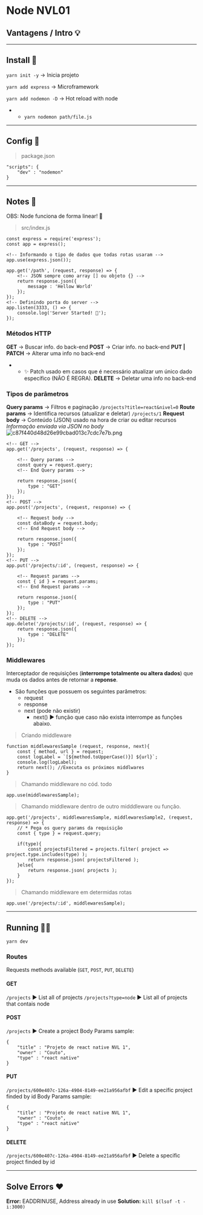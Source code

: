 # Node NVL01
## Vantagens / Intro 💡


---

## Install 🏹


`yarn init -y` → Inicia projeto

`yarn add express` → Microframework

`yarn add nodemon -D` → Hot reload with node
* * `yarn nodemon path/file.js`


---

## Config 🧰
> package.json
```
"scripts": {
    "dev" : "nodemon"
}
```

---

## Notes 📝

OBS: Node funciona de forma linear! 🛑

> src/index.js

````
const express = require('express');
const app = express();

<!-- Informando o tipo de dados que todas rotas usaram -->
app.use(express.json());

app.get('/path', (request, response) => {
	<!-- JSON sempre como array [] ou objeto {} -->
	return response.json({
		message : 'Hellow World'
	});
});
<!-- Definindo porta do server -->
app.listen(3333, () => {
	console.log('Server Started! 🤣');
});
````

### Métodos HTTP
**GET** → Buscar info. do back-end
**POST** → Criar info. no back-end
**PUT | PATCH** → Alterar uma info no back-end
* * ✨ Patch usado em casos que é necessário atualizar um único dado específico (NÃO É REGRA).
**DELETE** → Deletar uma info no back-end

### Tipos de parâmetros
**Query params** → Filtros e paginação
`/projects?title=react&nivel=0`
**Route params** → Identifica recursos (atualizar e deletar)
`/projects/1`
**Request body** → Conteúdo (JSON) usado na hora de criar ou editar recursos
*Informação enviada via JSON no body*
![c87f440d48d26e99cbad013c7cdc7e7b.png](:/1464bd4ccc814e928deed6d0743dc767)
```
<!-- GET -->
app.get('/projects', (request, response) => {

	<!-- Query params -->
	const query = request.query;
	<!-- End Query params -->

	return response.json({
		type : "GET"
	});
});
<!-- POST -->
app.post('/projects', (request, response) => {

	<!-- Request body -->
	const dataBody = request.body;
	<!-- End Request body -->

	return response.json({
		type : "POST"
	});
});
<!-- PUT -->
app.put('/projects/:id', (request, response) => {

	<!-- Request params -->
	const { id } = request.params;
	<!-- End Request params -->

	return response.json({
		type : "PUT"
	});
});
<!-- DELETE -->
app.delete('/projects/:id', (request, response) => {
	return response.json({
		type : "DELETE"
	});
});
```

### Middlewares
Interceptador de requisições (**interrompe totalmente ou altera dados**) que muda os dados antes de retornar a **reponse**.
* São funções que possuem os seguintes parâmetros:
	* request
	* response
	* next (pode não existir)
		* next() ▶ função que caso não exista interrompe as funções abaixo.

> Criando middleware
```
function middlewaresSample (request, response, next){
	const { method, url } = request;
	const logLabel = `[${method.toUpperCase()}] ${url}`;
	console.log(logLabel);
	return next(); //Executa os próximos middlwares
}
```
> Chamando middleware no cód. todo

`app.use(middlewaresSample);`

> Chamando middleware dentro de outro midddleware ou função.
```
app.get('/projects', middlewaresSample, middlewaresSample2, (request, response) => {
    // * Pega os query params da requisição
    const { type } = request.query;

    if(type){
        const projectsFiltered = projects.filter( project => project.type.includes(type) );
        return response.json( projectsFiltered );
    }else{
        return response.json( projects );
    }
});
```

> Chamando middleware em determidas rotas

`app.use('/projects/:id', middlewaresSample);`

---

## Running 🏃‍♀️
`yarn dev`

### Routes
Requests methods available (`GET`, `POST`, `PUT`, `DELETE`)

#### GET
`/projects` ▶ List all of projects
`/projects?type=node` ▶ List all of projects that contais node

#### POST
`/projects` ▶ Create a project
Body Params sample:
```
{
	"title" : "Projeto de react native NVL 1",
	"owner" : "Couto",
	"type" : "react native"
}
```

#### PUT
`/projects/600e407c-126a-4904-8149-ee21a956afbf` ▶ Edit a specific project finded by id
Body Params sample:
```
{
	"title" : "Projeto de react native NVL 1",
	"owner" : "Couto",
	"type" : "react native"
}
```

#### DELETE
`/projects/600e407c-126a-4904-8149-ee21a956afbf` ▶ Delete a specific project finded by id

---

## Solve Errors ❤
**Error:** EADDRINUSE, Address already in use
**Solution:** `kill $(lsof -t -i:3000)`